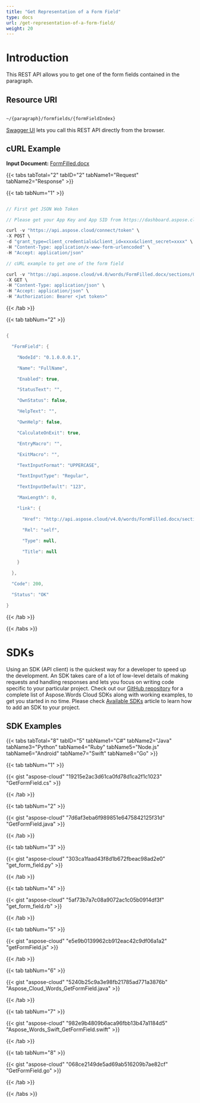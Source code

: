 ```yaml
---
title: "Get Representation of a Form Field"
type: docs
url: /get-representation-of-a-form-field/
weight: 20
---
```


# **Introduction**
This REST API allows you to get one of the form fields contained in the paragraph.
## **Resource URI**
```html

~/{paragraph}/formfields/{formFieldIndex}

```

[Swagger UI](https://apireference.aspose.cloud/words/#/FormFields/GetFormField) lets you call this REST API directly from the browser.  
## **cURL Example**
**Input Document:** [FormFilled.docx](attachments/885421/1180128.docx)

{{< tabs tabTotal="2" tabID="2" tabName1="Request" tabName2="Response" >}}

{{< tab tabNum="1" >}}

```java

// First get JSON Web Token

// Please get your App Key and App SID from https://dashboard.aspose.cloud/#/apps. Kindly place App Key in "client_secret" and App SID in "client_id" argument.

curl -v "https://api.aspose.cloud/connect/token" \
-X POST \
-d "grant_type=client_credentials&client_id=xxxx&client_secret=xxxx" \
-H "Content-Type: application/x-www-form-urlencoded" \
-H "Accept: application/json"

// cURL example to get one of the form field

curl -v "https://api.aspose.cloud/v4.0/words/FormFilled.docx/sections/0/formfields/0" \
-X GET \
-H "Content-Type: application/json" \
-H "Accept: application/json" \
-H "Authorization: Bearer <jwt token>"

```

{{< /tab >}}

{{< tab tabNum="2" >}}

```java

{

  "FormField": {

    "NodeId": "0.1.0.0.0.1",

    "Name": "FullName",

    "Enabled": true,

    "StatusText": "",

    "OwnStatus": false,

    "HelpText": "",

    "OwnHelp": false,

    "CalculateOnExit": true,

    "EntryMacro": "",

    "ExitMacro": "",

    "TextInputFormat": "UPPERCASE",

    "TextInputType": "Regular",

    "TextInputDefault": "123",

    "MaxLength": 0,

    "link": {

      "Href": "http://api.aspose.cloud/v4.0/words/FormFilled.docx/sections/0/tables/0/rows/0/cells/0/paragraphs/0/formfields/0",

      "Rel": "self",

      "Type": null,

      "Title": null

    }

  },

  "Code": 200,

  "Status": "OK"

} 

```

{{< /tab >}}

{{< /tabs >}}
# **SDKs**
Using an SDK (API client) is the quickest way for a developer to speed up the development. An SDK takes care of a lot of low-level details of making requests and handling responses and lets you focus on writing code specific to your particular project. Check out our [GitHub repository](https://github.com/aspose-words-cloud) for a complete list of Aspose.Words Cloud SDKs along with working examples, to get you started in no time. Please check [Available SDKs](/available-sdks/) article to learn how to add an SDK to your project.
## **SDK Examples**
{{< tabs tabTotal="8" tabID="5" tabName1="C#" tabName2="Java" tabName3="Python" tabName4="Ruby" tabName5="Node.js" tabName6="Android" tabName7="Swift" tabName8="Go" >}}

{{< tab tabNum="1" >}}

{{< gist "aspose-cloud" "19215e2ac3d61ca0fd78d1ca2f1c1023" "GetFormField.cs" >}}

{{< /tab >}}

{{< tab tabNum="2" >}}

{{< gist "aspose-cloud" "7d6af3eba6f989851e6475842125f31d" "GetFormField.java" >}}

{{< /tab >}}

{{< tab tabNum="3" >}}

{{< gist "aspose-cloud" "303ca1faad43f8d1b672fbeac98ad2e0" "get_form_field.py" >}}

{{< /tab >}}

{{< tab tabNum="4" >}}

{{< gist "aspose-cloud" "5af73b7a7c08a9072ac1c05b0914df3f" "get_form_field.rb" >}}

{{< /tab >}}

{{< tab tabNum="5" >}}

{{< gist "aspose-cloud" "e5e9b0139962cb912eac42c9df06a1a2" "getFormField.js" >}}

{{< /tab >}}

{{< tab tabNum="6" >}}

{{< gist "aspose-cloud" "5240b25c9a3e98fb21785ad771a3876b" "Aspose_Cloud_Words_GetFormField.java" >}}

{{< /tab >}}

{{< tab tabNum="7" >}}

{{< gist "aspose-cloud" "982e9b4809b6aca96fbb13b47a1184d5" "Aspose_Words_Swift_GetFormField.swift" >}}

{{< /tab >}}

{{< tab tabNum="8" >}}

{{< gist "aspose-cloud" "068ce2149de5ad69ab516209b7ae82cf" "GetFormField.go" >}}

{{< /tab >}}

{{< /tabs >}}
